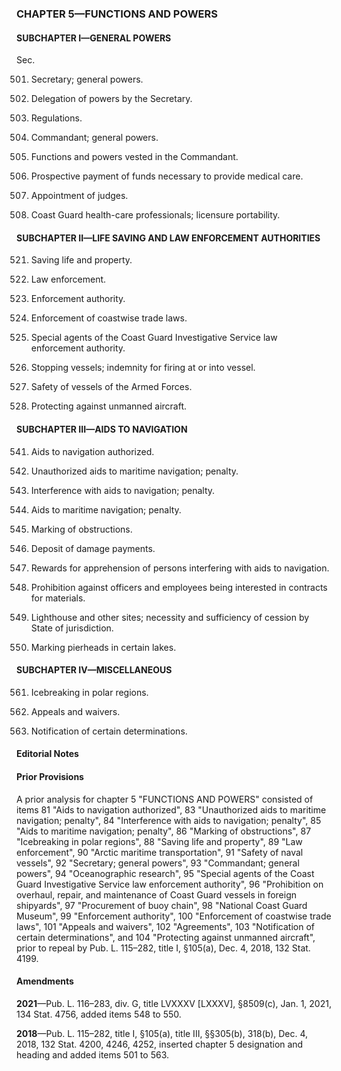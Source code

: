 ### **CHAPTER 5—FUNCTIONS AND POWERS** ###

#### SUBCHAPTER I—GENERAL POWERS ####

Sec.

501. Secretary; general powers.

502. Delegation of powers by the Secretary.

503. Regulations.

504. Commandant; general powers.

505. Functions and powers vested in the Commandant.

506. Prospective payment of funds necessary to provide medical care.

507. Appointment of judges.

508. Coast Guard health-care professionals; licensure portability.

#### SUBCHAPTER II—LIFE SAVING AND LAW ENFORCEMENT AUTHORITIES ####

521. Saving life and property.

522. Law enforcement.

523. Enforcement authority.

524. Enforcement of coastwise trade laws.

525. Special agents of the Coast Guard Investigative Service law enforcement authority.

526. Stopping vessels; indemnity for firing at or into vessel.

527. Safety of vessels of the Armed Forces.

528. Protecting against unmanned aircraft.

#### SUBCHAPTER III—AIDS TO NAVIGATION ####

541. Aids to navigation authorized.

542. Unauthorized aids to maritime navigation; penalty.

543. Interference with aids to navigation; penalty.

544. Aids to maritime navigation; penalty.

545. Marking of obstructions.

546. Deposit of damage payments.

547. Rewards for apprehension of persons interfering with aids to navigation.

548. Prohibition against officers and employees being interested in contracts for materials.

549. Lighthouse and other sites; necessity and sufficiency of cession by State of jurisdiction.

550. Marking pierheads in certain lakes.

#### SUBCHAPTER IV—MISCELLANEOUS ####

561. Icebreaking in polar regions.

562. Appeals and waivers.

563. Notification of certain determinations.

#### **Editorial Notes** ####

#### Prior Provisions ####

A prior analysis for chapter 5 "FUNCTIONS AND POWERS" consisted of items 81 "Aids to navigation authorized", 83 "Unauthorized aids to maritime navigation; penalty", 84 "Interference with aids to navigation; penalty", 85 "Aids to maritime navigation; penalty", 86 "Marking of obstructions", 87 "Icebreaking in polar regions", 88 "Saving life and property", 89 "Law enforcement", 90 "Arctic maritime transportation", 91 "Safety of naval vessels", 92 "Secretary; general powers", 93 "Commandant; general powers", 94 "Oceanographic research", 95 "Special agents of the Coast Guard Investigative Service law enforcement authority", 96 "Prohibition on overhaul, repair, and maintenance of Coast Guard vessels in foreign shipyards", 97 "Procurement of buoy chain", 98 "National Coast Guard Museum", 99 "Enforcement authority", 100 "Enforcement of coastwise trade laws", 101 "Appeals and waivers", 102 "Agreements", 103 "Notification of certain determinations", and 104 "Protecting against unmanned aircraft", prior to repeal by Pub. L. 115–282, title I, §105(a), Dec. 4, 2018, 132 Stat. 4199.

#### Amendments ####

**2021**—Pub. L. 116–283, div. G, title LVXXXV [LXXXV], §8509(c), Jan. 1, 2021, 134 Stat. 4756, added items 548 to 550.

**2018**—Pub. L. 115–282, title I, §105(a), title III, §§305(b), 318(b), Dec. 4, 2018, 132 Stat. 4200, 4246, 4252, inserted chapter 5 designation and heading and added items 501 to 563.